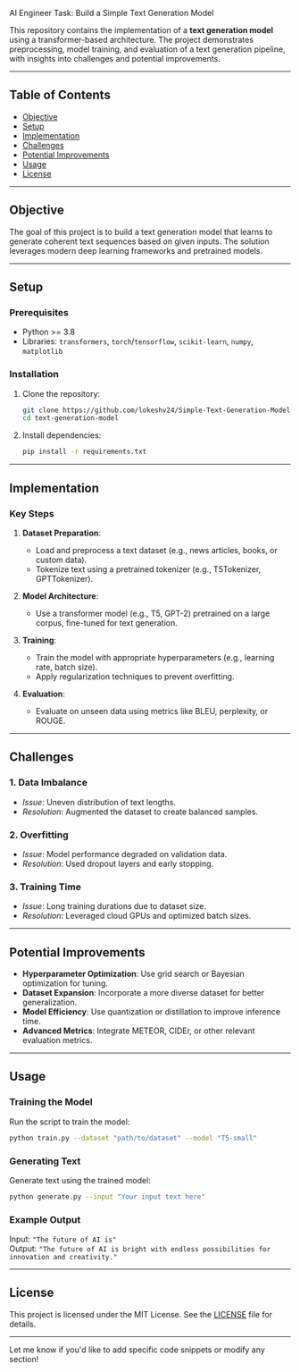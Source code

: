  AI Engineer Task: Build a Simple Text Generation Model

This repository contains the implementation of a **text generation model** using a transformer-based architecture. The project demonstrates preprocessing, model training, and evaluation of a text generation pipeline, with insights into challenges and potential improvements.

---

## Table of Contents
- [Objective](#objective)  
- [Setup](#setup)  
- [Implementation](#implementation)  
- [Challenges](#challenges)  
- [Potential Improvements](#potential-improvements)  
- [Usage](#usage)  
- [License](#license)  

---

## Objective
The goal of this project is to build a text generation model that learns to generate coherent text sequences based on given inputs. The solution leverages modern deep learning frameworks and pretrained models.

---

## Setup

### Prerequisites
- Python >= 3.8
- Libraries: `transformers`, `torch`/`tensorflow`, `scikit-learn`, `numpy`, `matplotlib`

### Installation
1. Clone the repository:
   ```bash
   git clone https://github.com/lokeshv24/Simple-Text-Generation-Model.git
   cd text-generation-model
   ```
2. Install dependencies:
   ```bash
   pip install -r requirements.txt
   ```

---

## Implementation

### Key Steps
1. **Dataset Preparation**:
   - Load and preprocess a text dataset (e.g., news articles, books, or custom data).
   - Tokenize text using a pretrained tokenizer (e.g., T5Tokenizer, GPTTokenizer).

2. **Model Architecture**:
   - Use a transformer model (e.g., T5, GPT-2) pretrained on a large corpus, fine-tuned for text generation.

3. **Training**:
   - Train the model with appropriate hyperparameters (e.g., learning rate, batch size).
   - Apply regularization techniques to prevent overfitting.

4. **Evaluation**:
   - Evaluate on unseen data using metrics like BLEU, perplexity, or ROUGE.

---

## Challenges
### 1. **Data Imbalance**  
- *Issue*: Uneven distribution of text lengths.  
- *Resolution*: Augmented the dataset to create balanced samples.

### 2. **Overfitting**  
- *Issue*: Model performance degraded on validation data.  
- *Resolution*: Used dropout layers and early stopping.

### 3. **Training Time**  
- *Issue*: Long training durations due to dataset size.  
- *Resolution*: Leveraged cloud GPUs and optimized batch sizes.

---

## Potential Improvements
- **Hyperparameter Optimization**: Use grid search or Bayesian optimization for tuning.  
- **Dataset Expansion**: Incorporate a more diverse dataset for better generalization.  
- **Model Efficiency**: Use quantization or distillation to improve inference time.  
- **Advanced Metrics**: Integrate METEOR, CIDEr, or other relevant evaluation metrics.

---

## Usage

### Training the Model
Run the script to train the model:
```bash
python train.py --dataset "path/to/dataset" --model "T5-small"
```

### Generating Text
Generate text using the trained model:
```bash
python generate.py --input "Your input text here"
```

### Example Output
Input: `"The future of AI is"`  
Output: `"The future of AI is bright with endless possibilities for innovation and creativity."`

---

## License
This project is licensed under the MIT License. See the [LICENSE](LICENSE) file for details.

---

Let me know if you'd like to add specific code snippets or modify any section!
